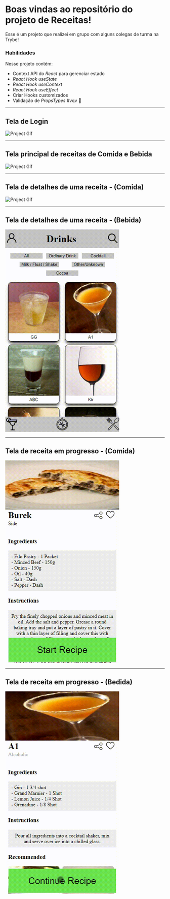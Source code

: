 # Boas vindas ao repositório do projeto de Receitas!

Esse é um projeto que realizei em grupo com alguns colegas de turma na Trybe!

### Habilidades

Nesse projeto contém:

  - Context API do _React_ para gerenciar estado
  - _React Hook useState_
  - _React Hook useContext_
  - _React Hook useEffect_
  - Criar Hooks customizados
  - Validação de _PropsTypes_
#vqv 🚀

---

## Tela de Login

![Project Gif](./gifs/main-recipes.gif)

---
## Tela principal de receitas de Comida e Bebida
  
![Project Gif](./gifs/main-recipes.gif)

---

## Tela de detalhes de uma receita - (Comida)

![Project Gif](./gifs/food-details.gif)   

---

## Tela de detalhes de uma receita - (Bebida)

![Project Gif](./gifs/drink-details.gif)   

---

## Tela de receita em progresso - (Comida)

![Project Gif](./gifs/food-in-progress.gif)

---

## Tela de receita em progresso - (Bedida)

![Project Gif](./gifs/drink-in-progress.gif)
